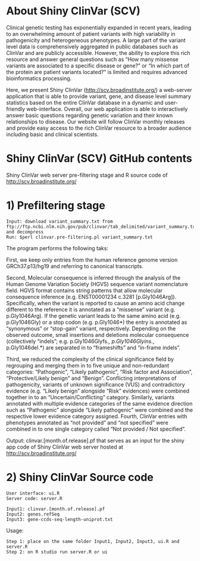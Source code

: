 # About Shiny ClinVar (SCV) 
Clinical genetic testing has exponentially expanded in recent years, leading to an overwhelming amount of patient variants with high variability in pathogenicity and heterogeneous phenotypes. A large part of the variant level data is comprehensively aggregated in public databases such as ClinVar and are publicly accessible.  However, the ability to explore this rich resource and answer general questions such as “How many missense variants are associated to a specific disease or gene?” or “In which part of the protein are patient variants located?” is limited and requires advanced bioinformatics processing. 

Here, we present Shiny ClinVar (http://scv.broadinstitute.org/) a web-server application that is able to provide variant, gene, and disease level summary statistics based on the entire ClinVar database in a dynamic and user-friendly web-interface.  Overall, our web application is able to interactively answer basic questions regarding genetic variation and their known relationships to disease. Our website will follow ClinVar monthly releases and provide easy access to the rich ClinVar resource to a broader audience including basic and clinical scientists.

# Shiny ClinVar (SCV) GitHub contents
Shiny ClinVar web server pre-filtering stage and R source code of http://scv.broadinstitute.org/

# 1) Prefiltering stage
```
Input: download variant_summary.txt from ftp://ftp.ncbi.nlm.nih.gov/pub/clinvar/tab_delimited/variant_summary.txt.gz and decompress
Run: $perl clinvar.pre-filtering.pl variant_summary.txt
```
The program performs the following taks:

First, we keep only entries from the human reference genome version GRCh37.p13/hg19 and referring to canonical transcripts. 

Second, Molecular consequence is inferred through the analysis of the Human Genome Variation Society (HGVS) sequence variant nomenclature field. HGVS format contains string patterns that allow molecular consequence inference (e.g. ENST00001234 c.3281 [p.Gly1046Arg]). Specifically, when the variant is reported to cause an amino acid change different to the reference it is annotated as a “missense” variant (e.g. p.Gly1046Arg). If the genetic variant leads to the same amino acid (e.g. p.Gly1046Gly) or a stop codon (e.g. p.Gly1046*) the entry is annotated as “synonymous” or “stop-gain” variant, respectively. Depending on the observed outcome, small insertions and deletions molecular consequence (collectively “indels”; e.g. p.Gly1046Glyfs.*, p.Gly1046Glyins.*, p.Gly1046del.*) are separated in to “frameshifts” and “in-frame indels”. 

Third, we reduced the complexity of the clinical significance field by regrouping and merging them in to five unique and non-redundant categories: “Pathogenic”, “Likely pathogenic”, “Risk factor and Association”, “Protective/Likely benign” and “Benign”. Conflicting interpretations of pathogenicity, variants of unknown significance (VUS) and contradictory evidence (e.g. “Likely benign” alongside “Risk” evidences) were combined together in to an “Uncertain/Conflicting” category. Similarly, variants annotated with multiple evidence categories of the same evidence direction such as “Pathogenic” alongside “Likely pathogenic” were combined and the respective lower evidence category assigned. Fourth, ClinVar entries with phenotypes annotated as “not provided” and “not specified” were combined in to one single category called “Not provided / Not specified”.

Output: clinvar.[month.of.release].pf that serves as an input for the shiny app code of Shiny ClinVar web server hosted at http://scv.broadinstitute.org/

# 2) Shiny ClinVar Source code
```
User interface: ui.R
Server code: server.R

Input1: clinvar.[month.of.release].pf
Input2: genes.refSeq
Input3: gene-ccds-seq-length-uniprot.txt
```
Usage:
```
Step 1: place on the same folder Input1, Input2, Input3, ui.R and server.R
Step 2: on R studio run server.R or ui 
```
